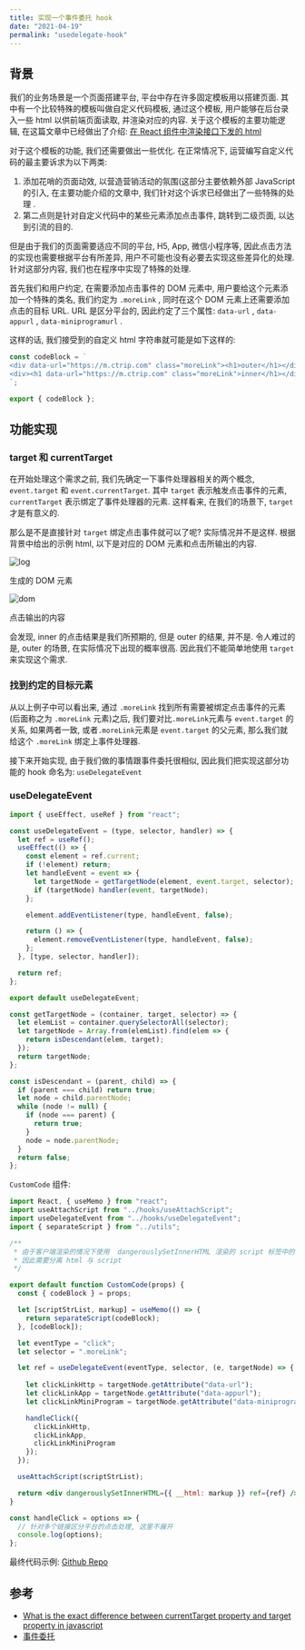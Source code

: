 ```yaml
---
title: 实现一个事件委托 hook
date: "2021-04-19"
permalink: "usedelegate-hook"
---
```



## 背景

我们的业务场景是一个页面搭建平台, 平台中存在许多固定模板用以搭建页面. 其中有一个比较特殊的模板叫做自定义代码模板, 通过这个模板, 用户能够在后台录入一些 html 以供前端页面读取, 并渲染对应的内容. 关于这个模板的主要功能逻辑, 在这篇文章中已经做出了介绍: [在 React 组件中渲染接口下发的 html](http://icyfish.github.io/blog/posts/ssr-render-html-string/)

对于这个模板的功能, 我们还需要做出一些优化. 在正常情况下, 运营编写自定义代码的最主要诉求为以下两类:

1. 添加花哨的页面动效, 以营造营销活动的氛围(这部分主要依赖外部 JavaScript 的引入, 在主要功能介绍的文章中, 我们针对这个诉求已经做出了一些特殊的处理 .
2. 第二点则是针对自定义代码中的某些元素添加点击事件, 跳转到二级页面, 以达到引流的目的.

但是由于我们的页面需要适应不同的平台, H5, App, 微信小程序等, 因此点击方法的实现也需要根据平台有所差异, 用户不可能也没有必要去实现这些差异化的处理. 针对这部分内容, 我们也在程序中实现了特殊的处理. 

首先我们和用户约定, 在需要添加点击事件的 DOM 元素中, 用户要给这个元素添加一个特殊的类名, 我们约定为 `.moreLink` , 同时在这个 DOM 元素上还需要添加点击的目标 URL. URL 是区分平台的, 因此约定了三个属性: `data-url` , `data-appurl` , `data-miniprogramurl` .

这样的话, 我们接受到的自定义 html 字符串就可能是如下这样的:

```jsx
const codeBlock = `
<div data-url="https://m.ctrip.com" class="moreLink"><h1>outer</h1></div>
<div><h1 data-url="https://m.ctrip.com" class="moreLink">inner</h1></div>
`;

export { codeBlock };
```

## 功能实现

### target 和 currentTarget

在开始处理这个需求之前, 我们先确定一下事件处理器相关的两个概念, `event.target` 和 `event.currentTarget`.  其中 `target` 表示触发点击事件的元素, `currentTarget` 表示绑定了事件处理器的元素. 这样看来, 在我们的场景下, `target` 才是有意义的.

那么是不是直接针对 `target` 绑定点击事件就可以了呢? 实际情况并不是这样. 根据背景中给出的示例 html, 以下是对应的 DOM 元素和点击所输出的内容.

![log](/posts/images/log.png)

生成的 DOM 元素

![dom](/posts/images/html.png)

点击输出的内容

会发现, inner 的点击结果是我们所预期的, 但是 outer 的结果, 并不是. 令人难过的是, outer 的场景, 在实际情况下出现的概率很高. 因此我们不能简单地使用 `target` 来实现这个需求.

### 找到约定的目标元素

从以上例子中可以看出来, 通过 `.moreLink` 找到所有需要被绑定点击事件的元素(后面称之为 `.moreLink` 元素)之后, 我们要对比`.moreLink`元素与 `event.target` 的关系, 如果两者一致, 或者`.moreLink`元素是 `event.target` 的父元素, 那么我们就给这个 `.moreLink` 绑定上事件处理器.

接下来开始实现, 由于我们做的事情跟事件委托很相似, 因此我们把实现这部分功能的 hook 命名为: `useDelegateEvent` 

### useDelegateEvent

```jsx
import { useEffect, useRef } from "react";

const useDelegateEvent = (type, selector, handler) => {
  let ref = useRef();
  useEffect(() => {
    const element = ref.current;
    if (!element) return;
    let handleEvent = event => {
      let targetNode = getTargetNode(element, event.target, selector);
      if (targetNode) handler(event, targetNode);
    };

    element.addEventListener(type, handleEvent, false);

    return () => {
      element.removeEventListener(type, handleEvent, false);
    };
  }, [type, selector, handler]);

  return ref;
};

export default useDelegateEvent;

const getTargetNode = (container, target, selector) => {
  let elemList = container.querySelectorAll(selector);
  let targetNode = Array.from(elemList).find(elem => {
    return isDescendant(elem, target);
  });
  return targetNode;
};

const isDescendant = (parent, child) => {
  if (parent === child) return true;
  let node = child.parentNode;
  while (node != null) {
    if (node === parent) {
      return true;
    }
    node = node.parentNode;
  }
  return false;
};
```

`CustomCode` 组件:

```jsx
import React, { useMemo } from "react";
import useAttachScript from "../hooks/useAttachScript";
import useDelegateEvent from "../hooks/useDelegateEvent";
import { separateScript } from "../utils";

/**
 * 由于客户端渲染的情况下使用  dangerouslySetInnerHTML 渲染的 script 标签中的代码无法执行
 * 因此需要分离 html 与 script
 */

export default function CustomCode(props) {
  const { codeBlock } = props;

  let [scriptStrList, markup] = useMemo(() => {
    return separateScript(codeBlock);
  }, [codeBlock]);

  let eventType = "click";
  let selector = ".moreLink";

  let ref = useDelegateEvent(eventType, selector, (e, targetNode) => {
    
    let clickLinkHttp = targetNode.getAttribute("data-url");
    let clickLinkApp = targetNode.getAttribute("data-appurl");
    let clickLinkMiniProgram = targetNode.getAttribute("data-miniprogramurl");

    handleClick({
      clickLinkHttp,
      clickLinkApp,
      clickLinkMiniProgram
    });
  });

  useAttachScript(scriptStrList);

  return <div dangerouslySetInnerHTML={{ __html: markup }} ref={ref} />;
}

const handleClick = options => {
  // 针对多个链接区分平台的点击处理, 这里不展开
  console.log(options);
};
```

最终代码示例: [Github Repo](https://github.com/icyfish/react-app/blob/master/src/hooks/useDelegateEvent.js)

## 参考

- [What is the exact difference between currentTarget property and target property in javascript](https://stackoverflow.com/questions/10086427/what-is-the-exact-difference-between-currenttarget-property-and-target-property)
- [事件委托](https://zh.javascript.info/event-delegation)